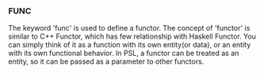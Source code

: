 ### FUNC

The keyword 'func' is used to define a functor.
The concept of 'functor' is similar to C++ Functor,
which has few relationship with Haskell Functor.
You can simply think of it as a function with its own entity(or data),
or an entity with its own functional behavior.
In PSL, a functor can be treated as an entity,
so it can be passed as a parameter to other functors.
